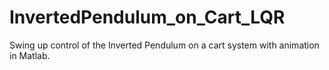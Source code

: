 # InvertedPendulum_on_Cart_LQR
Swing up control of the Inverted Pendulum on a cart system with animation in Matlab.
